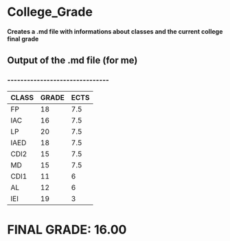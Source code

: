 # College_Grade

#### Creates a .md file with informations about classes and the current college final grade

## Output of the .md file (for me)

### -------------------------------

CLASS | GRADE | ECTS
----- | ----- | ----
FP|18|7.5
IAC|16|7.5
LP|20|7.5
IAED|18|7.5
CDI2|15|7.5
MD|15|7.5
CDI1|11|6
AL|12|6
IEI|19|3
# FINAL GRADE: 16.00